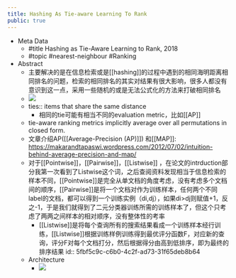 ```yaml
---
title: Hashing As Tie-aware Learning To Rank
public: true
---
```


- Meta Data
    - #title Hashing as Tie-Aware Learning to Rank, 2018
    - #topic #nearest-neighbour #Ranking
- Abstract
    - 主要解决的是在信息检索或是[[hashing]]的过程中遇到的相同海明距离相同排名的问题，检索的相同排名的其实对结果有很大影响，很多人都没有意识到这一点，采用一些随机的或是无法公式化的方法来打破相同排名
    - ![](https://firebasestorage.googleapis.com/v0/b/firescript-577a2.appspot.com/o/imgs%2Fapp%2FSLAM%2FIUoqVFoNB3.png?alt=media&token=e4a09b16-a827-4781-8220-e3129b6781cc)
    - ties:: items that share the same distance
        - 相同的tie可能有相当不同的evaluation metric，比如[[AP]]
    - tie-aware ranking metrics implicitly average over all permutations in closed form.
    - 文章介绍AP([[Average-Precision (AP)]]) 和[[MAP]]: https://makarandtapaswi.wordpress.com/2012/07/02/intuition-behind-average-precision-and-map/
    - 对于[[Pointwise]]，[[Pairwise]]，[[Listwise]] ，在论文的intrduction部分我第一次看到了Listwise这个词，之后查阅资料发现相当于信息检索的样本不同，[[Pointwise]]是完全从单文档的角度考虑，没有考虑多个文档间的顺序，[[Pairwise]]是将一个文档对作为训练样本，任何两个不同label的文档，都可以得到一个训练实例（di,dj），如果di>dj则赋值+1，反之-1，于是我们就得到了二元分类器训练所需的训练样本了，但这个只考虑了两两之间样本的相对顺序，没有整体性的考率
        - [[Listwise]]是将每个查询所有的搜索结果看成一个训练样本经行训练，[[Listwise]]根据训练样例训练得到最优评分函数F，对应新的查询，评分F对每个文档打分，然后根据得分由高到低排序，即为最终的排序结果
          id:: 5fbf5c9c-c6b0-4c2f-ad73-31f65deb8b64
    - Architecture
        - ![](https://firebasestorage.googleapis.com/v0/b/firescript-577a2.appspot.com/o/imgs%2Fapp%2FSLAM%2F4WkYUA-eQ1.png?alt=media&token=95ee5bdd-6091-418b-82e6-c5033cb870af)